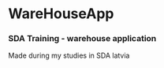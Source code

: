 # WareHouseApp
<H3>SDA Training - warehouse application</H3>
<p>Made during my studies in SDA latvia</p>
